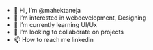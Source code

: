 - 👋 Hi, I’m @mahektaneja
- 👀 I’m interested in webdevelopment, Designing
- 🌱 I’m currently learning UI/Ux
- 💞️ I’m looking to collaborate on projects
- 📫 How to reach me linkedin

<!---
mahektaneja/mahektaneja is a ✨ special ✨ repository because its `README.md` (this file) appears on your GitHub profile.
You can click the Preview link to take a look at your changes.
--->
